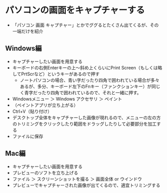 # パソコンの画面をキャプチャーする
- 「パソコン 画面 キャプチャー」とかでググるとたくさん出てくるが、その一端だけを紹介

## Windows編
- キャプチャーしたい画面を用意する
- キーボードの右側Enterキーの上～斜め上くらいにPrint Screen（もしくは略してPrtScrなど）というキーがあるので押す
  - ノートパソコンの場合、青い字だったり四角で囲われている場合が多々あるが、多分、キーボード左下のFnキー（ファンクションキー）が同じく青字だったり四角で囲われているので、それと一緒に押す。
- Windowsメニュー ＞ Windows アクセサリ ＞ ペイント
- （ペイントアプリが立ち上がる）
- Ctrl+V（貼り付け）
- デスクトップ全体をキャプチャーした画像が現れるので、メニューの左の方のトリミングをクリックしたり範囲をドラッグしたりして必要部分を加工する
- ファイルに保存

## Mac編
- キャプチャーしたい画面を用意する
- プレビューのソフトを立ち上げる
- ファイル ＞ スクリーンショットを撮る ＞ 画面全体 or ウインドウ
- プレビューでキャプチャーされた画像が出てくるので、適宜トリミングする
